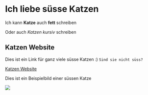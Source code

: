 # Ich liebe süsse Katzen 

Ich kann **Katze** auch **fett** schreiben

Oder auch *Katzen* *kursiv* schreiben

## Katzen Website

Dies ist ein Link für ganz viele süsse Katzen :)
`Sind sie nicht süss?`

[Katzen Website](https://www.pinterest.de/kathrinweyerer/s%C3%BCsse-katzenbabys/) 


Dies ist ein Beispielbild einer süssen Katze

![](https://user-images.githubusercontent.com/111046193/184091181-d6bd9e56-61c8-4721-b4ea-78e1c174e541.png)



